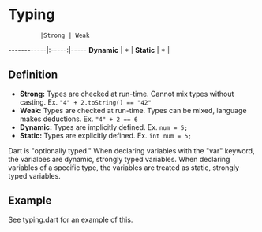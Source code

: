# Typing #

             |Strong | Weak
 ------------|:-----:|-----
 **Dynamic** |   *   |
 **Static**  |   *   |
 
## Definition ##
 
* **Strong:** Types are checked at run-time. Cannot mix types without casting. 
Ex. `"4" + 2.toString() == "42"`
* **Weak:** Types are checked at run-time. Types can be mixed, language makes 
deductions. Ex. `"4" + 2 == 6`
* **Dynamic:** Types are implicitly defined. Ex. `num = 5;`
* **Static:** Types are explicitly defined. Ex. `int num = 5;`
 
Dart is "optionally typed." When declaring variables with the "var" keyword, 
the  varialbes are dynamic, strongly typed variables. When declaring variables
of a specific type, the variables are treated as static, strongly typed 
variables.
 
## Example ##

See typing.dart for an example of this.
